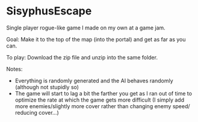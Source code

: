 # SisyphusEscape
Single player rogue-like game I made on my own at a game jam.

Goal: Make it to the top of the map (into the portal) and get as far as you can.

To play: Download the zip file and unzip into the same folder.


Notes:
  - Everything is randomly generated and the AI behaves randomly (although not stupidly so)
  - The game will start to lag a bit the farther you get as I ran out of time to optimize the rate at which the game
    gets more difficult (I simply add more enemies/slightly more cover rather than changing enemy speed/ reducing cover...)

